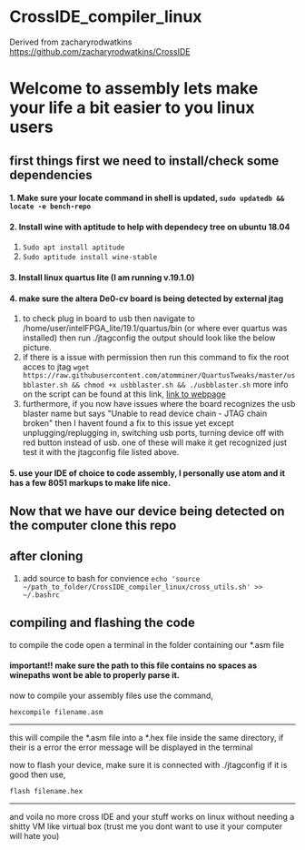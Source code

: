 # CrossIDE_compiler_linux
Derived from zacharyrodwatkins https://github.com/zacharyrodwatkins/CrossIDE


Welcome to assembly lets make your life a bit easier to you linux users
=======================================================================

first things first we need to install/check some dependencies
-------------------------------------------------------------
#### 1. Make sure your locate command in shell is updated, `sudo updatedb && locate -e bench-repo`
#### 2. Install wine with aptitude to help with dependecy tree on ubuntu 18.04
1. `Sudo apt install aptitude`
2. `Sudo aptitude install wine-stable`
#### 3. Install linux quartus lite (I am running v.19.1.0)
#### 4. make sure the altera De0-cv board is being detected by external jtag
1. to check plug in board to usb then navigate to /home/user/intelFPGA_lite/19.1/quartus/bin (or where ever quartus was installed) then run ./jtagconfig the output should look like the below picture.
2. if there is a issue with permission then run this command to fix the root acces to jtag `wget https://raw.githubusercontent.com/atomminer/QuartusTweaks/master/usbblaster.sh && chmod +x usbblaster.sh && ./usbblaster.sh`
  more info on the script can be found at this link, [link to webpage](https://blog.atomminer.com/fighting-altera-usb-blaster-on-ubuntu/)
3. furthermore, if you now have issues where the board recognizes the usb blaster name but says "Unable to read device chain - JTAG chain broken" then I havent found a fix to this issue yet except unplugging/replugging in, switching usb ports, turning device off with red button instead of usb. one of these will make it get recognized just test it with the jtagconfig file listed above.
#### 5. use your IDE of choice to code assembly, I personally use atom and it has a few 8051 markups to make life nice.

Now that we have our device being detected on the computer clone this repo 
-------------------------------------------------------------------------
## after cloning
1. add source to bash for convience `echo 'source ~/path_to_folder/CrossIDE_compiler_linux/cross_utils.sh' >> ~/.bashrc `

compiling and flashing the code
--------------------------------
to compile the code open a terminal in the folder containing our *.asm file 
#### important!! make sure the path to this file contains no spaces as winepaths wont be able to properly parse it.
now to compile your assembly files use the command,

`hexcompile filename.asm`

-------------

this will compile the *.asm file into a *.hex file inside the same directory, if their is a error the error message will be displayed in the terminal


now to flash your device, make sure it is connected with ./jtagconfig if it is good then use,

`flash filename.hex`

-----

and voila no more cross IDE and your stuff works on linux without needing a shitty VM like virtual box (trust me you dont want to use it your computer will hate you)


  
  
